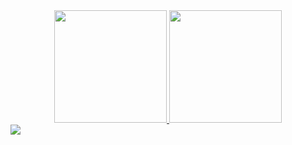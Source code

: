<div align="center">
  <a href="https://github.com/thallescarvalh0">
    <img height="180em" src="https://github-readme-stats.vercel.app/api?username=thallescarvalh0&show_icons=true&theme=apprentice&include_all_commits=true&count_private=true"/>
  <img height="180em" src="https://github-readme-stats.vercel.app/api/top-langs/?username=thallescarvalh0&layout=compact&langs_count=7&theme=apprentice"/>
</div>
  
<div> 
  <a href="https://www.linkedin.com/in/thallescarvalho" target="_blank"><img src="https://img.shields.io/badge/-LinkedIn-%23333?style=for-the-badge&logo=linkedin&logoColor=white" target="_blank"></a> 
</div>
  

